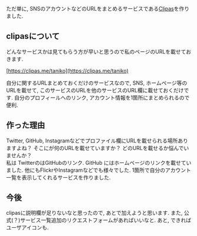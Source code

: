 ただ単に, SNSのアカウントなどのURLをまとめるサービスである[Clipas](https://clipas.me)を作りました.

## clipasについて
どんなサービスかは見てもらう方が早いと思うので私のページのURLを載せておきます.

[https://clipas.me/taniko](https://clipas.me/taniko)

自分に関するURLまとめておくだけのサービスなので, SNS, ホームページ等のURLを載せて, このサービスのURLを他のサービスのURL欄に載せておくだけです. 自分のプロフィールへのリンク, アカウント情報を1箇所にまとめられるので便利.

## 作った理由
Twitter, GitHub, Instagramなどでプロファイル欄にURLを載せられる場所ありますよね？ そこにが何のURLを載せていますか？ どのURLを載せるか悩んでいませんか？  
私は TwitterのはGitHubのリンク. GitHub にはホームページのリンクを載せていました. 他にもFlickrやInstagramなどでも様々でした. 1箇所で自分のアカウント一覧を表示してくれるサービスを作りました.

## 今後
clipasに説明欄が足りないなと思ったので, あとで加えようと思います. また, 公式(？)サービス一覧追加のリクエストフォームがあればいいなと. あと, できればユーザアイコンも.
